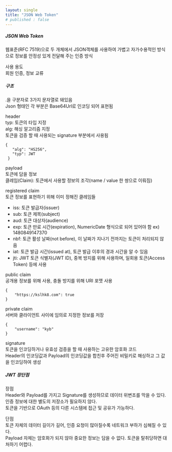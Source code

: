 ```yaml
---
layout: single
title: "JSON Web Token"
# published : false 
---   
```

##### JSON Web Token   
웹표준(RFC 7519)으로 두 개체에서 JSON객체를 사용하여 가볍고 자가수용적인 방식으로 정보를 안정성 있게 전달해 주는 인증 방식   
    
사용 용도   
회원 인증, 정보 교류   
   
##### 구조   
.을 구분자로 3가지 문자열로 돼있음   
Json 형태인 각 부분은 Base64Url로 인코딩 되어 표현됨    
   
header   
typ: 토큰의 타입 지정     
alg: 해싱 알고리즘 지정    
토큰을 검증 할 때 사용되는 signature 부분에서 사용됨   
```
{ 
   "alg": "HS256",
   "typ": JWT
 }
```
   
payload   
토큰에 담을 정보    
클레임(Claim): 토큰에서 사용할 정보의 조각(name / value 한 쌍으로 이뤄짐)   
   
registered claim   
토큰 정보를 표현하기 위해 이미 정해진 클레임들   
* iss: 토큰 발급자(issuer)   
* sub: 토큰 제목(subject)   
* aud: 토큰 대상자(audience)   
* exp: 토큰 만료 시간(expiration), NumericDate 형식으로 되어 있어야 함 ex) 1480849147370     
* nbf: 토큰 활성 날짜(not before), 이 날짜가 지나기 전까지는 토큰이 처리되지 않음   
* iat: 토큰 발급 시간(issued at), 토큰 발급 이후의 경과 시간을 알 수 있음   
* jti: JWT 토큰 식별자(JWT ID), 중복 방지를 위해 사용하며, 일회용 토큰(Access Token) 등에 사용    
   
public claim   
공개용 정보를 위해 사용, 충돌 방지를 위해 URI 포맷 사용   
```
{ 
    "https://kslhk8.com": true
}
```
   
private claim   
서버와 클라이언트 사이에 임의로 지정한 정보를 저장   
```
{
    "username": "kyb"
}
```
   
signature   
토큰을 인코딩하거나 유효성 검증을 할 때 사용하는 고유한 암호화 코드   
Header의 인코딩값과 Payload의 인코딩값을 합친후 주어진 비밀키로 해싱하고 그 값을 인코딩하여 생성   
   
##### JWT 장단점   
장점   
Header와 Payload를 가지고 Signature를 생성하므로 데이터 위변조를 막을 수 있다.   
인증 정보에 대한 별도의 저장소가 필요하지 않다.   
토큰을 기반으로 OAuth 등의 다른 시스템에 접근 및 공유가 가능하다.   
	  
단점    
토큰 자체의 데이터 길이가 길어, 인증 요청이 많아질수록 네트워크 부하가 심해질 수 있다.   
Payload 자체는 암호화가 되지 않아 중요한 정보는 담을 수 없다. 
토큰을 탈취당하면 대처하기 어렵다.    